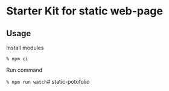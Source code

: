 # Starter Kit for static web-page

## Usage
Install modules

``% npm ci``

Run command

``% npm run watch``# static-potofolio
